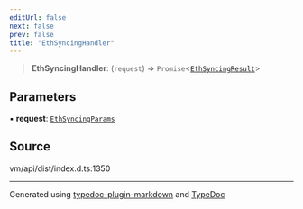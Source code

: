 ```yaml
---
editUrl: false
next: false
prev: false
title: "EthSyncingHandler"
---
```


> **EthSyncingHandler**: (`request`) => `Promise`\<[`EthSyncingResult`](/generated/type-aliases/ethsyncingresult/)\>

## Parameters

▪ **request**: [`EthSyncingParams`](/generated/type-aliases/ethsyncingparams/)

## Source

vm/api/dist/index.d.ts:1350

***
Generated using [typedoc-plugin-markdown](https://www.npmjs.com/package/typedoc-plugin-markdown) and [TypeDoc](https://typedoc.org/)
